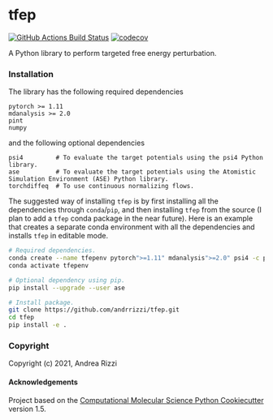 tfep
==============================
[//]: # (Badges)
[![GitHub Actions Build Status](https://github.com/andrrizzi/tfep/workflows/CI/badge.svg)](https://github.com/andrrizzi/tfep/actions?query=workflow%3ACI)
[![codecov](https://codecov.io/gh/andrrizzi/tfep/branch/master/graph/badge.svg)](https://codecov.io/gh/andrrizzi/tfep/branch/master)

A Python library to perform targeted free energy perturbation.


### Installation

The library has the following required dependencies
```
pytorch >= 1.11
mdanalysis >= 2.0
pint
numpy
```
and the following optional dependencies
```
psi4         # To evaluate the target potentials using the psi4 Python library.
ase          # To evaluate the target potentials using the Atomistic Simulation Environment (ASE) Python library.
torchdiffeq  # To use continuous normalizing flows.
```

The suggested way of installing ``tfep`` is by first installing all the dependencies through ``conda``/``pip``, and then
installing ``tfep`` from the source (I plan to add a ``tfep`` conda package in the near future). Here is an example that
creates a separate conda environment with all the dependencies and installs ``tfep`` in editable mode.

```bash
# Required dependencies.
conda create --name tfepenv pytorch">=1.11" mdanalysis">=2.0" psi4 -c pytorch -c conda-forge -c psi4
conda activate tfepenv

# Optional dependency using pip.
pip install --upgrade --user ase

# Install package.
git clone https://github.com/andrrizzi/tfep.git
cd tfep
pip install -e .
```


### Copyright

Copyright (c) 2021, Andrea Rizzi


#### Acknowledgements

Project based on the 
[Computational Molecular Science Python Cookiecutter](https://github.com/molssi/cookiecutter-cms) version 1.5.

